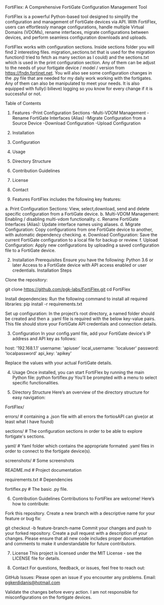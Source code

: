 FortiFlex: A Comprehensive FortiGate Configuration Management Tool

FortiFlex is a powerful Python-based tool designed to simplify the configuration and management of FortiGate devices via API. With FortiFlex, users can effortlessly manage configurations, handle multiple Virtual Domains (VDOMs), rename interfaces, migrate configurations between devices, and perform seamless configuration downloads and uploads.

FortiFlex works with configuration sections.
Inside sections folder you will find 2 interesting files. migration_sections.txt that is used for the migration function(I tried to fetch as many section as I could) and the sections.txt which is used in the print configuration section. Any of them can be adjust to the needs of your fortigate device / model / version from https://fndn.fortinet.net. You will also see some configuration changes in the .py file that  are needed for my daily work working with the fortigates. Any of them can also be manipulated to meet your needs.
It is also equipped with fully(i bilieve) logging so you know for every change if it is successful or not.

Table of Contents

1. Features
	-Print Configuration Sections
	-Multi-VDOM Management
	-Rename FortiGate Interfaces (Alias)
	-Migrate Configuration from a Source Device
	-Download Configuration
	-Upload Configuration
2. Installation
3. Configuration
4. Usage
5. Directory Structure
6. Contribution Guidelines
7. License
8. Contact


1. Features FortiFlex includes the following key features:

a. Print Configuration Sections: View, select,download, send and delete specific configuration from a FortiGate device. 
b. Multi-VDOM Management: Enabling / disabling multi-vdom functionality. 
c. Rename FortiGate Interfaces (Alias): Update interface names using aliases. 
d. Migrate Configuration: Copy configurations from one FortiGate device to another, with automatic dependency checking. 
e. Download Configuration: Save the current FortiGate configuration to a local file for backup or review. 
f. Upload Configuration: Apply new configurations by uploading a saved configuration file to a FortiGate device.

2. Installation Prerequisites Ensure you have the following:
Python 3.6 or later Access to a FortiGate device with API access enabled or user credentials. Installation Steps

Clone the repository:

git clone https://github.com/pgk-labs/FortiFlex.git
cd FortiFlex 

Install dependencies: Run the following command to install all required libraries:
pip install -r requirements.txt

Set up configuration: In the project’s root directory, a named folder should be created and then a .yaml file is required with the below key-value pairs. This file should store your FortiGate API credentials and connection details.

3. Configuration In your config.yaml file, add your FortiGate device's IP address and API key as follows: 

host: '192.168.1.1' 
username: 'apiuser' 
local_username: 'localuser' 
password: 'localpassword' 
api_key: 'apikey'

Replace the values with your actual FortiGate details.

4. Usage Once installed, you can start FortiFlex by running the main Python file:
python fortiflex.py You’ll be prompted with a menu to select specific functionalities.

5. Directory Structure Here’s an overview of the directory structure for easy navigation:

FortiFlex/

errors/   # containing a .json file with all errors the fortiosAPI can give(or at least what I have found)

sections/ # The configuration sections in order to be able to explore fortigate's sections.

yaml/     # Yaml folder which contains the appropriate formated .yaml files in order to connect to the fortigate device(s).

screenshots/ # Some screenshots

README.md    # Project documentation

requirements.txt # Dependencies

fortiflex.py     # The basic .py file.

6. Contribution Guidelines Contributions to FortiFlex are welcome! Here’s how to contribute:

Fork this repository. Create a new branch with a descriptive name for your feature or bug fix:

git checkout -b feature-branch-name Commit your changes and push to your forked repository. Create a pull request with a description of your changes. Please ensure that all new code includes proper documentation and comments to make it understandable for future contributors.

7. License This project is licensed under the MIT License - see the LICENSE file for details.

8. Contact For questions, feedback, or issues, feel free to reach out:

GitHub Issues: Please open an issue if you encounter any problems. Email: pgkerdidanis@hotmail.com



Validate the changes before every action. I am not responsible for misconfigurations on the fortigate devices. 
